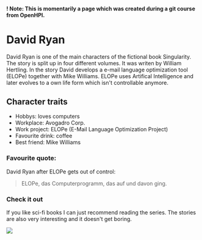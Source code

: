 #### ! Note: This is momentarily a page which was created during a git course from OpenHPI.

# David Ryan

David Ryan is one of the main characters of the fictional book Singularity. The story is split up in four different volumes. It was writen by William Hertling. In the story David develops a e-mail language optimization tool (ELOPe) together with Mike Williams. ELOPe uses Artifical Intelligence and later evolves to a own life form which isn't controllable anymore.

## Character traits
* Hobbys: loves computers
* Workplace: Avogadro Corp.
* Work project: ELOPe (E-Mail Language Optimization Project)
* Favourite drink: coffee
* Best friend: Mike Williams

### Favourite quote:
David Ryan after ELOPe gets out of control:
> ELOPe, das Computerprogramm, das auf und davon ging.

### Check it out
If you like sci-fi books I can just recommend reading the series. The stories are also very interesting and it doesn't get boring.

<img src="https://www.kurzweilai.net/images/avogadrocorpcr1.png">
